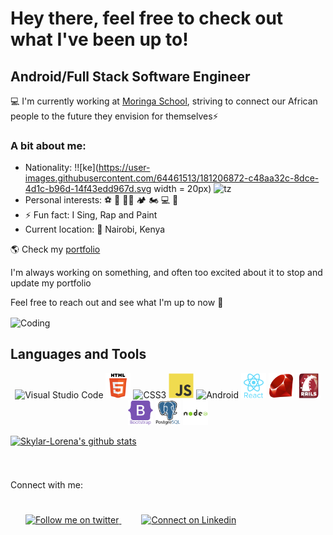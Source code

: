 # Hey there, feel free to check out what I've been up to!

## Android/Full Stack Software Engineer

💻 I'm currently working at [Moringa School](https://moringaschool.com/courses/software-engineering-course-online/?gclid=Cj0KCQjwxIOXBhCrARIsAL1QFCY3rY5hJhm0xHKFBCpP5u549ZXWd6W7eLh_HjdMsDwW9uy-uMsFxosaAtMpEALw_wcB), striving to connect our African people to the future they envision for themselves⚡️

### A bit about me:

- Nationality: !![ke](https://user-images.githubusercontent.com/64461513/181206872-c48aa32c-8dce-4d1c-b96d-14f43edd967d.svg width = 20px) ![tz](https://user-images.githubusercontent.com/64461513/181207032-4ed38da8-d4af-4d3b-b08b-3f0483cebc2d.svg)
- Personal interests: ⚽ 🥊 💪🏽 🏕 🏍 💻 🛫
- ⚡ Fun fact: I Sing, Rap and Paint
- Current location: 📍 Nairobi, Kenya

🌎 Check my [portfolio](skylar-lorena.github.io/skyportfolio/)

I'm always working on something, and often too excited about it to stop and update my portfolio

Feel free to reach out and see what I'm up to now 💬

<img align="center" alt ="Coding" width="400" src="https://c.tenor.com/AlUkiGkR2j8AAAAM/new-game-ahagon-umiko-programming.gif">
  
## Languages and Tools
<p align="center">
<img alt="Visual Studio Code" width="40" height="40" src="https://cdn.icon-icons.com/icons2/2107/PNG/512/file_type_vscode_icon_130084.png">
<img alt="HTML5" width="40" height="40" src="https://raw.githubusercontent.com/devicons/devicon/master/icons/html5/html5-original-wordmark.svg">
<img alt="CSS3" width="40" height="40" src="https://cdn4.iconfinder.com/data/icons/social-media-logos-6/512/121-css3-512.png">
<img alt="JavaScript" width="40" height="40" src="https://raw.githubusercontent.com/devicons/devicon/master/icons/javascript/javascript-original.svg">
<img alt="Android" width="40" height="40" src="https://imgs.search.brave.com/H_-5ZEb-mg-4rYIjtUvE3ap4gtd0YJHPgW68VPGqSIc/rs:fit:512:512:1/g:ce/aHR0cHM6Ly9jZG4u/aWNvbi1pY29ucy5j/b20vaWNvbnMyLzE0/OTUvUE5HLzUxMi9h/bmRyb2lkc3R1ZGlv/XzEwMzA0My5wbmc">
<img alt="React" width="40" height="40" src="https://raw.githubusercontent.com/devicons/devicon/master/icons/react/react-original-wordmark.svg">
<img alt="Ruby" width="40" height="40" src="https://raw.githubusercontent.com/devicons/devicon/master/icons/ruby/ruby-original.svg">
<img alt="Rails" width="40" height="40" src="https://raw.githubusercontent.com/devicons/devicon/master/icons/rails/rails-original-wordmark.svg">
<img alt="Bootstraps" width="40" height="40" src="https://raw.githubusercontent.com/devicons/devicon/master/icons/bootstrap/bootstrap-plain-wordmark.svg">
<img alt="postgreSQL" width="40" height="40" src="https://raw.githubusercontent.com/devicons/devicon/master/icons/postgresql/postgresql-original-wordmark.svg">
<img alt="postman" width="40" height="40" 
<img alt="nodejs" width="40" height="40" src="https://raw.githubusercontent.com/devicons/devicon/master/icons/nodejs/nodejs-original-wordmark.svg"></p>

[![Skylar-Lorena's github stats](https://github-readme-stats.vercel.app/api?username=Skylar-Lorena&count_private=true&show_icons=true&title_color=fff&icon_color=79ff97&text_color=9f9f9f&bg_color=151515)](https://github.com/Skylar-Lorena)

<div style="padding: 25px 0;">

Connect with me:
  
  <div style="padding: 25px 0;">
    <a href="https://twitter.com/Skylar_Lorena" style="padding: 24px;">
  <img src="https://github.com/tbakerx/tbakerx/blob/main/assets/twitter-green.png" alt="Follow me on twitter"  width="24" height="24">
    </a>
     <a href="https://www.linkedin.com/in/lorenah-m-859883167/" style="padding: 8px; width: 24px; height: 24px;">
       <img src="https://github.com/tbakerx/tbakerx/blob/main/assets/linkedin-green.png" alt="Connect on Linkedin" width="24" height="24">
    </a>
</div>
